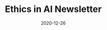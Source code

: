 ---
title: "Ethics in AI Newsletter"
authors:
    - "lighthouse3"
categories: 
    - "race"
    - "bias"
    - "algorithms"
    - "AI"
    - "social justice"
link: "https://lighthouse3.com/newsletter/"
date: "2020-12-26"
---